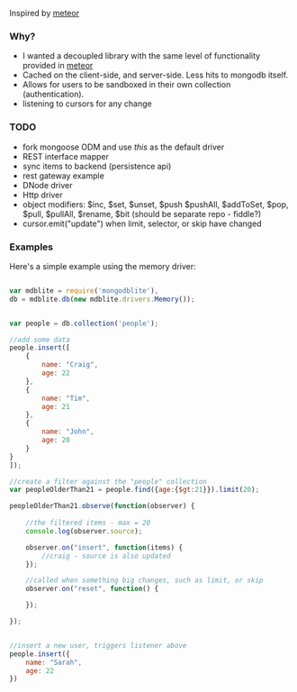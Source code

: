 Inspired by [meteor](http://meteor.com)


### Why?

- I wanted a decoupled library with the same level of functionality provided in [meteor](http://meteor.com)
- Cached on the client-side, and server-side. Less hits to mongodb itself.
- Allows for users to be sandboxed in their own collection (authentication).
- listening to cursors for any change


### TODO

- fork mongoose ODM and use *this* as the default driver
- REST interface mapper
- sync items to backend (persistence api)
- rest gateway example
- DNode driver
- Http driver
- object modifiers: $inc, $set, $unset, $push $pushAll, $addToSet, $pop, $pull, $pullAll, $rename, $bit (should be separate repo - fiddle?)
- cursor.emit("update") when limit, selector, or skip have changed


### Examples

Here's a simple example using the memory driver:

```javascript

var mdblite = require('mongodblite'),
db = mdblite.db(new mdblite.drivers.Memory());


var people = db.collection('people');

//add some data
people.insert([
	{
		name: "Craig",
		age: 22
	},
	{
		name: "Tim",
		age: 21
	},
	{
		name: "John",
		age: 20
	}
}
]);

//create a filter against the "people" collection
var peopleOlderThan21 = people.find({age:{$gt:21}}).limit(20);

peopleOlderThan21.observe(function(observer) {
	
	//the filtered items - max = 20
	console.log(observer.source);

	observer.on("insert", function(items) {
		//craig - source is also updated
	});

	//called when something big changes, such as limit, or skip
	observer.on("reset", function() {

	});

});


//insert a new user, triggers listener above
people.insert({
	name: "Sarah",
	age: 22
})


```


